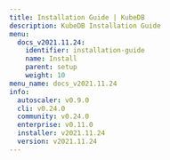 ```yaml
---
title: Installation Guide | KubeDB
description: KubeDB Installation Guide
menu:
  docs_v2021.11.24:
    identifier: installation-guide
    name: Install
    parent: setup
    weight: 10
menu_name: docs_v2021.11.24
info:
  autoscaler: v0.9.0
  cli: v0.24.0
  community: v0.24.0
  enterprise: v0.11.0
  installer: v2021.11.24
  version: v2021.11.24
---
```


